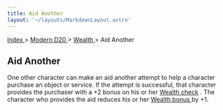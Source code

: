 ```yaml
---
title: Aid Another
layout: '~/layouts/MarkdownLayout.astro'
---
```


[ Index ](/) > [ Modern D20 ](/modern.d20.srd) > [ Wealth ](/modern.d20.srd/wealth) > Aid Another

##  Aid Another

One other character can make an aid another attempt to help a character
purchase an object or service. If the attempt is successful, that character
provides the purchaser with a +2 bonus on his or her [ Wealth check](/modern.d20.srd/wealth/wealth.check) . The character who provides the aid
reduces his or her [ Wealth bonus ](/modern.d20.srd/wealth/wealth.bonus) by
+1.

